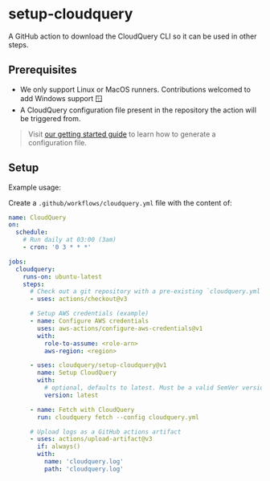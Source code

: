 # setup-cloudquery

A GitHub action to download the CloudQuery CLI so it can be used in other steps.

## Prerequisites

* We only support Linux or MacOS runners. Contributions welcomed to add Windows support 🪟
* A CloudQuery configuration file present in the repository the action will be triggered from.

> Visit [our getting started guide](https://docs.cloudquery.io/docs/getting-started/getting-started-with-aws/) to learn how to generate a configuration file.

## Setup

Example usage:

Create a `.github/workflows/cloudquery.yml` file with the content of:

```yaml
name: CloudQuery
on:
  schedule:
    # Run daily at 03:00 (3am)
    - cron: '0 3 * * *'

jobs:
  cloudquery:
    runs-on: ubuntu-latest
    steps:
      # Check out a git repository with a pre-existing `cloudquery.yml` configuration file
      - uses: actions/checkout@v3

      # Setup AWS credentials (example)
      - name: Configure AWS credentials
        uses: aws-actions/configure-aws-credentials@v1
        with:
          role-to-assume: <role-arn>
          aws-region: <region>

      - uses: cloudquery/setup-cloudquery@v1
        name: Setup CloudQuery
        with:
          # optional, defaults to latest. Must be a valid SemVer version (e.g. v0.22.9) or latest
          version: latest

      - name: Fetch with CloudQuery
        run: cloudquery fetch --config cloudquery.yml

      # Upload logs as a GitHub actions artifact
      - uses: actions/upload-artifact@v3
        if: always()
        with:
          name: 'cloudquery.log'
          path: 'cloudquery.log'
```
